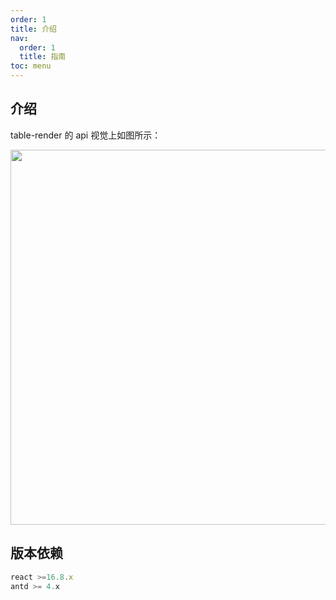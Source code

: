 ```yaml
---
order: 1
title: 介绍
nav:
  order: 1
  title: 指南
toc: menu
---
```


## 介绍

table-render 的 api 视觉上如图所示：

<img src="https://img.alicdn.com/tfs/TB101OZm9slXu8jSZFuXXXg7FXa-1608-1156.png" width="600px" />

## 版本依赖

```js
react >=16.8.x
antd >= 4.x
```
